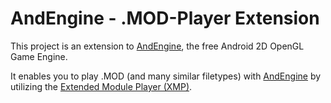 # AndEngine - .MOD-Player Extension #
This project is an extension to [AndEngine](http://code.google.com/p/andengine/), the free Android 2D OpenGL Game Engine.

It enables you to play .MOD (and many similar filetypes) with [AndEngine](http://code.google.com/p/andengine/) by utilizing the [Extended Module Player (XMP)](http://xmp.sourceforge.net/).